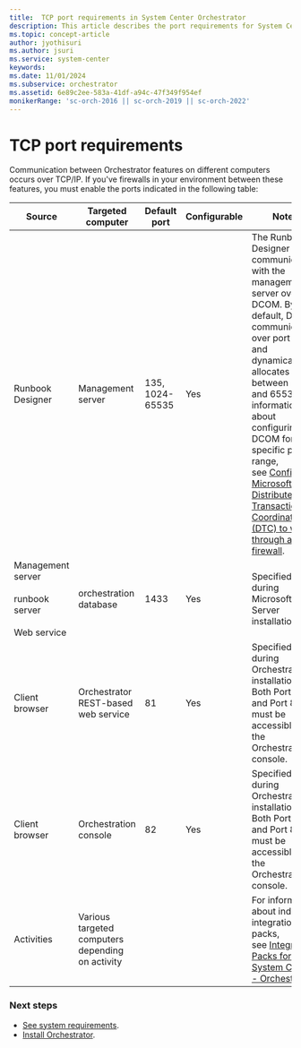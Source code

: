 ```yaml
---
title:  TCP port requirements in System Center Orchestrator
description: This article describes the port requirements for System Center Orchestrator.
ms.topic: concept-article
author: jyothisuri
ms.author: jsuri
ms.service: system-center
keywords:
ms.date: 11/01/2024
ms.subservice: orchestrator
ms.assetid: 6e89c2ee-583a-41df-a94c-47f349f954ef
monikerRange: 'sc-orch-2016 || sc-orch-2019 || sc-orch-2022'
---
```

# TCP port requirements

Communication between Orchestrator features on different computers occurs over TCP/IP. If you've firewalls in your environment between these features, you must enable the ports indicated in the following table:

| Source  | Targeted computer| Default port | Configurable | Notes |
|-------|--------|-------|----|------|
| Runbook Designer  | Management server   | 135, 1024-65535  | Yes      | The Runbook Designer communicates with the management server over DCOM. By default, DCOM communicates over port 135 and dynamically allocates a port between 1024 and 65535. For information about configuring DCOM for a specific port range, see [Configuring Microsoft Distributed Transaction Coordinator (DTC) to work through a firewall](/troubleshoot/windows-server/application-management/configure-dtc-to-work-through-firewalls). |
| Management server   <br> <br> runbook server <br><br> Web service      |  orchestration database   | 1433    | Yes  | Specified during Microsoft SQL Server installation |
| Client browser | Orchestrator REST-based web service  | 81  | Yes   | Specified during Orchestrator installation. Both Port 81 and Port 82 must be accessible for the Orchestration console.      |
| Client browser     | Orchestration console   | 82  | Yes   | Specified during Orchestrator installation. Both Port 81 and Port 82 must be accessible for the Orchestration console.          |
| Activities   | Various targeted computers depending on activity | |   | For information about individual integration packs, see [Integration Packs for System Center - Orchestrator](list-of-orchestrator-integration-packs.md).    |

### Next steps
- [See system requirements](system-requirements-orch.md).
- [Install Orchestrator](install.md).
